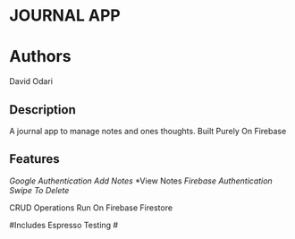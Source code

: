 JOURNAL APP
===

Authors
====
David Odari

Description
---
A journal app to manage notes and ones thoughts.
Built Purely On Firebase

Features
----
*Google Authentication*
*Add Notes*
*View Notes
*Firebase Authentication*
*Swipe To Delete*



CRUD Operations Run On Firebase Firestore

#Includes Espresso Testing #

